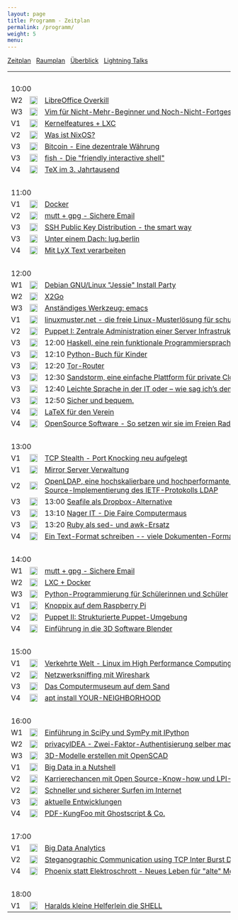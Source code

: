 ```yaml
---
layout: page
title: Programm - Zeitplan
permalink: /programm/
weight: 5
menu:
---
```

<a href="../programm/">Zeitplan</a>&nbsp;&nbsp;
<a href="../programm_raumplan/">Raumplan</a>&nbsp;&nbsp;
<a href="../programm_ueberblick">Überblick</a>&nbsp;&nbsp;
<a href="../programm_lightning_talks">Lightning Talks</a>
<table>
<tr><td>&nbsp;</td></tr><tr><td colspan="3">10:00</td></tr>
<tr><td>W2</td><td><img height = "18" src="../images/workshop.svg"></td><td><a href="../programm/krug-libreoffice">LibreOffice&nbsp;Overkill</a></td><td>Stefan&nbsp;Krug</td></tr>
<tr><td>W3</td><td><img height = "18" src="../images/workshop.svg"></td><td><a href="../programm/zimmer-vim">Vim&nbsp;für&nbsp;Nicht-Mehr-Beginner&nbsp;und&nbsp;Noch-Nicht-Fortgeschrittene</a></td><td>Toni&nbsp;Zimmer</td></tr>
<tr><td>V1</td><td><img height = "18" src="../images/talk.svg"></td><td><a href="../programm/brauner-lxc_docker1">Kernelfeatures&nbsp;+&nbsp;LXC</a></td><td>Christian&nbsp;Brauner</td></tr>
<tr><td>V2</td><td><img height = "18" src="../images/talk.svg"></td><td><a href="../programm/schiele-nixos">Was&nbsp;ist&nbsp;NixOS?</a></td><td>Joachim&nbsp;Schiele</td></tr>
<tr><td>V3</td><td><img height = "18" src="../images/talk.svg"></td><td><a href="../programm/uebele-bitcoin">Bitcoin&nbsp;-&nbsp;Eine&nbsp;dezentrale&nbsp;Währung</a></td><td>Peter&nbsp;Uebele</td></tr>
<tr><td>V3</td><td><img height = "18" src="../images/talk.svg"></td><td><a href="../programm/weissensel-fish">fish&nbsp;-&nbsp;Die&nbsp;"friendly&nbsp;interactive&nbsp;shell"</a></td><td>Jonas&nbsp;Weissensel</td></tr>
<tr><td>V4</td><td><img height = "18" src="../images/talk.svg"></td><td><a href="../programm/schroeder-tex">TeX&nbsp;im&nbsp;3.&nbsp;Jahrtausend</a></td><td>Martin&nbsp;Schröder</td></tr>


<tr><td>&nbsp;</td></tr><tr><td colspan="3">11:00</td></tr>
<tr><td>V1</td><td><img height = "18" src="../images/talk.svg"></td><td><a href="../programm/yanar-lxc_docker2">Docker</a></td><td>Erkan&nbsp;Yanar</td></tr>
<tr><td>V2</td><td><img height = "18" src="../images/talk.svg"></td><td><a href="../programm/guckes-muttgpg1">mutt&nbsp;+&nbsp;gpg&nbsp;-&nbsp;Sichere&nbsp;Email</a></td><td>Sven&nbsp;Guckes</td></tr>
<tr><td>V3</td><td><img height = "18" src="../images/talk.svg"></td><td><a href="../programm/genannt-sshkey_distribution">SSH&nbsp;Public&nbsp;Key&nbsp;Distribution&nbsp;-&nbsp;the&nbsp;smart&nbsp;way</a></td><td>Jonas&nbsp;Genannt</td></tr>
<tr><td>V3</td><td><img height = "18" src="../images/talk.svg"></td><td><a href="../programm/hofmann-lug_berlin">Unter&nbsp;einem&nbsp;Dach:&nbsp;lug.berlin</a></td><td>Frank&nbsp;Hofmann</td></tr>
<tr><td>V4</td><td><img height = "18" src="../images/talk.svg"></td><td><a href="../programm/engelmann-lyx">Mit&nbsp;LyX&nbsp;Text&nbsp;verarbeiten</a></td><td>Wolfgang&nbsp;Engelmann</td></tr>


<tr><td>&nbsp;</td></tr><tr><td colspan="3">12:00</td></tr>
<tr><td>W1</td><td><img height = "18" src="../images/workshop.svg"></td><td><a href="../programm/mundt_nachbauer-jessie_party">Debian&nbsp;GNU/Linux&nbsp;"Jessie"&nbsp;Install&nbsp;Party</a></td><td>Andreas&nbsp;Mundt,&nbsp;Florian&nbsp;Nachbauer</td></tr>
<tr><td>W2</td><td><img height = "18" src="../images/workshop.svg"></td><td><a href="../programm/baur_graesing-x2go">X2Go</a></td><td>Stefan Baur, Heinz Graesing</td></tr>
<tr><td>W3</td><td><img height = "18" src="../images/workshop.svg"></td><td><a href="../programm/waelde-emacs">Anständiges&nbsp;Werkzeug:&nbsp;emacs</a></td><td>Erich&nbsp;Wälde</td></tr>
<tr><td>V1</td><td><img height = "18" src="../images/talk.svg"></td><td><a href="../programm/schiebel-linuxmuster">linuxmuster.net&nbsp;-&nbsp;die&nbsp;freie&nbsp;Linux-Musterlösung&nbsp;für&nbsp;schulische&nbsp;Netzwerke</a></td><td>Frank&nbsp;Schiebel</td></tr>
<tr><td>V2</td><td><img height = "18" src="../images/talk.svg"></td><td><a href="../programm/kockler-puppet1">Puppet&nbsp;I:&nbsp;Zentrale&nbsp;Administration&nbsp;einer&nbsp;Server&nbsp;Infrastruktur</a></td><td>Torsten&nbsp;Kockler</td></tr>
<tr><td>V3</td><td><img height = "18" src="../images/lightning.svg"></td><td>12:00 <a href="../programm/blechschmidt-haskell">Haskell,&nbsp;eine&nbsp;rein&nbsp;funktionale&nbsp;Programmiersprache</a></td><td>Ingo&nbsp;Blechschmidt</td></tr>
<tr><td>V3</td><td><img height = "18" src="../images/lightning.svg"></td><td>12:10 <a href="../programm/willbold-python_kinder_buch">Python-Buch&nbsp;für&nbsp;Kinder</a></td><td>Carina&nbsp;Willbold</td></tr>
<tr><td>V3</td><td><img height = "18" src="../images/lightning.svg"></td><td>12:20 <a href="../programm/stadelmeier_wannenmacher-tor_router">Tor-Router</a></td><td>Andreas&nbsp;Stadelmeier,&nbsp;Fabian&nbsp;Wannenmacher</td></tr>
<tr><td>V3</td><td><img height = "18" src="../images/lightning.svg"></td><td>12:30 <a href="../programm/blechschmidt-sandstorm">Sandstorm,&nbsp;eine&nbsp;einfache&nbsp;Plattform&nbsp;für&nbsp;private&nbsp;Cloud-Server</a></td><td>Ingo&nbsp;Blechschmidt</td></tr>
<tr><td>V3</td><td><img height = "18" src="../images/lightning.svg"></td><td>12:40 <a href="../programm/helmle-einfache_sprache">Leichte&nbsp;Sprache&nbsp;in&nbsp;der&nbsp;IT&nbsp;oder&nbsp;–&nbsp;wie&nbsp;sag&nbsp;ich’s&nbsp;dem&nbsp;User?</a></td><td>Krishna-Sara&nbsp;Helmle</td></tr>
<tr><td>V3</td><td><img height = "18" src="../images/lightning.svg"></td><td>12:50 <a href="../programm/koelbel-desktop_auth">Sicher&nbsp;und&nbsp;bequem.</a></td><td>Cornelius&nbsp;Kölbel</td></tr>
<tr><td>V4</td><td><img height = "18" src="../images/talk.svg"></td><td><a href="../programm/imme-latex_verein">LaTeX&nbsp;für&nbsp;den&nbsp;Verein</a></td><td>Roland&nbsp;Imme</td></tr>
<tr><td>V4</td><td><img height = "18" src="../images/talk.svg"></td><td><a href="../programm/kuestner_strohmaier-wueste_welle">OpenSource&nbsp;Software&nbsp;-&nbsp;So&nbsp;setzen&nbsp;wir&nbsp;sie&nbsp;im&nbsp;Freien&nbsp;Radio&nbsp;Wüste&nbsp;Welle&nbsp;ein.</a></td><td>Andreas&nbsp;Küstner,&nbsp;Friedrich&nbsp;Strohmaier</td></tr>


<tr><td>&nbsp;</td></tr><tr><td colspan="3">13:00</td></tr>
<tr><td>V1</td><td><img height = "18" src="../images/talk.svg"></td><td><a href="../programm/seidel-tcp_stealth">TCP&nbsp;Stealth&nbsp;-&nbsp;Port&nbsp;Knocking&nbsp;neu&nbsp;aufgelegt</a></td><td>Dr.&nbsp;Udo&nbsp;Seidel</td></tr>
<tr><td>V1</td><td><img height = "18" src="../images/talk.svg"></td><td><a href="../programm/reber-mirrorserver">Mirror&nbsp;Server&nbsp;Verwaltung</a></td><td>Adrian&nbsp;Reber</td></tr>
<tr><td>V2</td><td><img height = "18" src="../images/talk.svg"></td><td><a href="../programm/gietz-openldap">OpenLDAP,&nbsp;eine&nbsp;hochskalierbare&nbsp;und&nbsp;hochperformante&nbsp;standardkonforme&nbsp;Open-Source-Implementierung&nbsp;des&nbsp;IETF-Protokolls&nbsp;LDAP</a></td><td>Peter&nbsp;Gietz</td></tr>
<tr><td>V3</td><td><img height = "18" src="../images/lightning.svg"></td><td>13:00 <a href="../programm/giesen-seafile">Seafile&nbsp;als&nbsp;Dropbox-Alternative</a></td><td>Gregor&nbsp;Giesen</td></tr>
<tr><td>V3</td><td><img height = "18" src="../images/lightning.svg"></td><td>13:10 <a href="../programm/widmayer-nagerit">Nager&nbsp;IT&nbsp;-&nbsp;Die&nbsp;Faire&nbsp;Computermaus</a></td><td>Karin&nbsp;Widmayer</td></tr>
<tr><td>V3</td><td><img height = "18" src="../images/lightning.svg"></td><td>13:20 <a href="../programm/franke-ruby">Ruby&nbsp;als&nbsp;sed-&nbsp;und&nbsp;awk-Ersatz</a></td><td>Knut&nbsp;Franke</td></tr>
<tr><td>V4</td><td><img height = "18" src="../images/talk.svg"></td><td><a href="../programm/pfeifle-pandoc">Ein&nbsp;Text-Format&nbsp;schreiben&nbsp;--&nbsp;viele&nbsp;Dokumenten-Formate&nbsp;generieren</a></td><td>Kurt&nbsp;Pfeifle</td></tr>


<tr><td>&nbsp;</td></tr><tr><td colspan="3">14:00</td></tr>
<tr><td>W1</td><td><img height = "18" src="../images/workshop.svg"></td><td><a href="../programm/guckes-muttgpg2">mutt&nbsp;+&nbsp;gpg&nbsp;-&nbsp;Sichere&nbsp;Email</a></td><td>Sven&nbsp;Guckes</td></tr>
<tr><td>W2</td><td><img height = "18" src="../images/workshop.svg"></td><td><a href="../programm/brauner_yanar-lxc_docker3">LXC&nbsp;+&nbsp;Docker</a></td><td>Christian&nbsp;Brauner,&nbsp;Erkan&nbsp;Yanar</td></tr>
<tr><td>W3</td><td><img height = "18" src="../images/workshop.svg"></td><td><a href="../programm/blechschmidt-python_schueler">Python-Programmierung&nbsp;für&nbsp;Schülerinnen&nbsp;und&nbsp;Schüler</a></td><td>Ingo&nbsp;Blechschmidt</td></tr>
<tr><td>V1</td><td><img height = "18" src="../images/talk.svg"></td><td><a href="../programm/knopper-knoppix_raspi">Knoppix&nbsp;auf&nbsp;dem&nbsp;Raspberry&nbsp;Pi</a></td><td>Prof.&nbsp;Dipl.-Ing.&nbsp;Klaus&nbsp;Knopper</td></tr>
<tr><td>V2</td><td><img height = "18" src="../images/talk.svg"></td><td><a href="../programm/kockler-puppet2">Puppet&nbsp;II:&nbsp;Strukturierte&nbsp;Puppet-Umgebung</a></td><td>Torsten&nbsp;Kockler</td></tr>
<tr><td>V4</td><td><img height = "18" src="../images/talk.svg"></td><td><a href="../programm/dinges-blender">Einführung&nbsp;in&nbsp;die&nbsp;3D&nbsp;Software&nbsp;Blender</a></td><td>Thomas&nbsp;Dinges</td></tr>


<tr><td>&nbsp;</td></tr><tr><td colspan="3">15:00</td></tr>
<tr><td>V1</td><td><img height = "18" src="../images/talk.svg"></td><td><a href="../programm/gantikow-verkehrte_welt">Verkehrte&nbsp;Welt&nbsp;-&nbsp;Linux&nbsp;im&nbsp;High&nbsp;Performance&nbsp;Computing</a></td><td>Holger&nbsp;Gantikow</td></tr>
<tr><td>V2</td><td><img height = "18" src="../images/talk.svg"></td><td><a href="../programm/blechschmidt-wireshark">Netzwerksniffing&nbsp;mit&nbsp;Wireshark</a></td><td>Ingo&nbsp;Blechschmidt</td></tr>
<tr><td>V3</td><td><img height = "18" src="../images/talk.svg"></td><td><a href="../programm/klaeren-computermuseum">Das&nbsp;Computermuseum&nbsp;auf&nbsp;dem&nbsp;Sand</a></td><td>Herbert&nbsp;Klaeren</td></tr>
<tr><td>V4</td><td><img height = "18" src="../images/talk.svg"></td><td><a href="../programm/mundt-apt_install">apt&nbsp;install&nbsp;YOUR-NEIGHBORHOOD</a></td><td>Andreas&nbsp;B.&nbsp;Mundt</td></tr>


<tr><td>&nbsp;</td></tr><tr><td colspan="3">16:00</td></tr>
<tr><td>W1</td><td><img height = "18" src="../images/workshop.svg"></td><td><a href="../programm/hrenka-python">Einführung&nbsp;in&nbsp;SciPy&nbsp;und&nbsp;SymPy&nbsp;mit&nbsp;IPython</a></td><td>Peter&nbsp;Hrenka</td></tr>
<tr><td>W2</td><td><img height = "18" src="../images/workshop.svg"></td><td><a href="../programm/koelbel-privacyidea">privacyIDEA&nbsp;-&nbsp;Zwei-Faktor-Authentisierung&nbsp;selber&nbsp;machen</a></td><td>Cornelius&nbsp;Kölbel</td></tr>
<tr><td>W3</td><td><img height = "18" src="../images/workshop.svg"></td><td><a href="../programm/knopper-openscad">3D-Modelle&nbsp;erstellen&nbsp;mit&nbsp;OpenSCAD</a></td><td>Prof.&nbsp;Dipl.-Ing.&nbsp;Klaus&nbsp;Knopper</td></tr>
<tr><td>V1</td><td><img height = "18" src="../images/talk.svg"></td><td><a href="../programm/flebbe-bigdata1">Big&nbsp;Data&nbsp;in&nbsp;a&nbsp;Nutshell</a></td><td>Olaf&nbsp;Flebbe</td></tr>
<tr><td>V2</td><td><img height = "18" src="../images/talk.svg"></td><td><a href="../programm/behrla-lpic">Karrierechancen&nbsp;mit&nbsp;Open&nbsp;Source-Know-how&nbsp;und&nbsp;LPI-Zertifikat</a></td><td>Klaus&nbsp;Behrla</td></tr>
<tr><td>V2</td><td><img height = "18" src="../images/talk.svg"></td><td><a href="../programm/hofmann-surfen">Schneller&nbsp;und&nbsp;sicherer&nbsp;Surfen&nbsp;im&nbsp;Internet</a></td><td>Frank&nbsp;Hofmann</td></tr>
<tr><td>V3</td><td><img height = "18" src="../images/talk.svg"></td><td><a href="../programm/schiele-aktuelles">aktuelle&nbsp;Entwicklungen</a></td><td>Joachim&nbsp;Schiele</td></tr>
<tr><td>V4</td><td><img height = "18" src="../images/talk.svg"></td><td><a href="../programm/pfeifle-pdfkungfoo">PDF-KungFoo&nbsp;mit&nbsp;Ghostscript&nbsp;&&nbsp;Co.</a></td><td>Kurt&nbsp;Pfeifle</td></tr>


<tr><td>&nbsp;</td></tr><tr><td colspan="3">17:00</td></tr>
<tr><td>V1</td><td><img height = "18" src="../images/talk.svg"></td><td><a href="../programm/goetz-bigdata2">Big&nbsp;Data&nbsp;Analytics</a></td><td>Thomas&nbsp;Götz</td></tr>
<tr><td>V2</td><td><img height = "18" src="../images/talk.svg"></td><td><a href="../programm/kemmer-network_steganographic">Steganographic&nbsp;Communication&nbsp;using&nbsp;TCP&nbsp;Inter&nbsp;Burst&nbsp;Delays</a></td><td>Florian&nbsp;Kemmer</td></tr>
<tr><td>V4</td><td><img height = "18" src="../images/talk.svg"></td><td><a href="../programm/gantikow-elektroschrott">Phoenix&nbsp;statt&nbsp;Elektroschrott&nbsp;-&nbsp;Neues&nbsp;Leben&nbsp;für&nbsp;"alte"&nbsp;Mobilgeräte</a></td><td>Holger&nbsp;Gantikow</td></tr>


<tr><td>&nbsp;</td></tr><tr><td colspan="3">18:00</td></tr>
<tr><td>V1</td><td><img height = "18" src="../images/talk.svg"></td><td><a href="../programm/koenig-bash">Haralds&nbsp;kleine&nbsp;Helferlein&nbsp;die&nbsp;SHELL</a></td><td>Harald&nbsp;König</td></tr>
</table>
